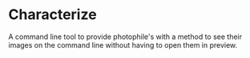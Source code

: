 # Characterize

A command line tool to provide photophile's with a method to see their images on the command line without having to open them in preview.
